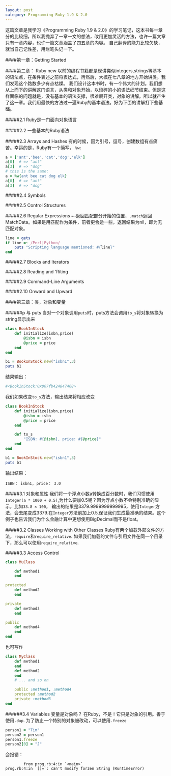 ```yaml
---
layout: post
category: Programming Ruby 1.9 & 2.0
---
```

这篇文章是我学习《Programming Ruby 1.9 & 2.0》的学习笔记，这本书每一章分的比较细，所以我抛弃了一章一文的想法，改用更加灵活的方法，也许一篇文章只有一章内容，也许一篇文章涵盖了四五章的内容。
自己翻译的能力比较欠缺，就当自己记性差，用烂笔头记一下。

####第一章：Getting Started

####第二章： Ruby new
以前的编程书籍都是现讲类似integers,strings等基本的语法点，在条件表述之前将表达式，再然后，大概在七八章的地方开始讲类。我们发现这个路数多少有点枯燥。
我们设计这本书时，有一个伟大的计划。我们想从上而下的讲解这门语言，从类和对象开始，以琐碎的小的语法细节结束。但是这样面临的问题就是，没有基本的语法支撑，很难展开类，对象的讲解。所以就产生了这一章。我们用最快的方法过一遍Ruby的基本语法。好为下面的讲解打下些基础。

#####2.1 Ruby是一门面向对象语言

#####2.2 一些基本的Ruby语法

#####2.3 Arrays and Hashes
有的时候，因为引号，逗号，创建数组有点痛苦。幸运的是，Ruby有一个简写， `%w`:

```ruby
a = ['ant','bee','cat','dog','elk']
a[0]  # => "ant"
a[3]  # => "dog"
# this is the same:
a = %w{ant bee cat dog elk}
a[0]  # => "ant"
a[3]  # => "dog"
```
#####2.4 Symbols

#####2.5 Control Structures

#####2.6 Regular Expressions
`=~`返回匹配部分开始的位置，`.match`返回MatchData。如果是用匹配作为条件，前者更合适一些，返回结果为nil，即为无匹配对象。

```ruby
line = gets
if line =~ /Perl|Python/
	puts "Scripting language mentioned: #{line}"
end
```
 #####2.7 Blocks and Iterators

 #####2.8 Reading and 'Riting

 #####2.9 Command-Line Arguments

 #####2.10 Onward and Upward

####第三章：类，对象和变量

######p 与 puts
当对一个对象调用`puts`时，puts方法会调用`to_s`将对象转换为string显示出来

```ruby
class BookInStock
	def initialize(isbn,price)
		@isbn = isbn
		@price = price
	end
end

b1 = BookInStock.new("isbn1",3)
puts b1
```

结果输出：

```ruby
#<BookInStock:0x007fb424847468>
```

我们如果改变`to_s`方法，输出结果将相应改变

```ruby
class BookInStock
	def initialize(isbn,price)
		@isbn = isbn
		@price = price
	end

	def to_s
		"ISBN: #{@isbn}, price: #{@price}"
	end
end

b1 = BookInStock.new("isbn1",3)
puts b1
```

输出结果：

```
ISBN： isbn1, price： 3.0
```

#####3.1 对象和属性
我们将一个浮点小数a转换成百分数时，我们习惯使用`Integer(a * 1000 + 0.5)`,为什么要加0.5呢？因为浮点小数不会特别准确的显示，比如`33.8 × 100`， 输出的结果是3379.9999999999995，使用`Integer`方法，会去尾变成3379.在`Integer`方法前加上0.5,保证我们生成最准确的结果。这个例子也告诉我们为什么金融计算中更想使用BigDecimal而不是float。

#####3.2 Classes Working with Other Classes
Ruby有两个加载外部文件的方法，`require`和`require_relative`. 如果我们加载的文件与引用文件在同一个目录下，那么可以使用`require_relative`.

#####3.3 Access Control
```ruby
class MuClass

	def method1
	end

protected
	def method2
	end

private
	def method3
	end

public
	def method4
	end
end
```
 
也可写作

```ruby
class MyClass
	def method1
	end
	def method2
	end
	# ... and so on

	public :method1, :method4
	protected :method2
	private :method3
end
```

######3.4 Variables
变量是对象吗？ 在Ruby，不是！它只是对象的引用。善于使用`.dup`.
为了防止一个特别的对象被改动，可以使用`.freeze`

```ruby
person1 = "Tim"
person2 = person1
person1.freeze
person2[0] = "J"
```
会报错：

```
		from prog.rb:4:in `<main>`
prog.rb:4:in `[]=`: can't modify forzen String (RuntimeError)
```


